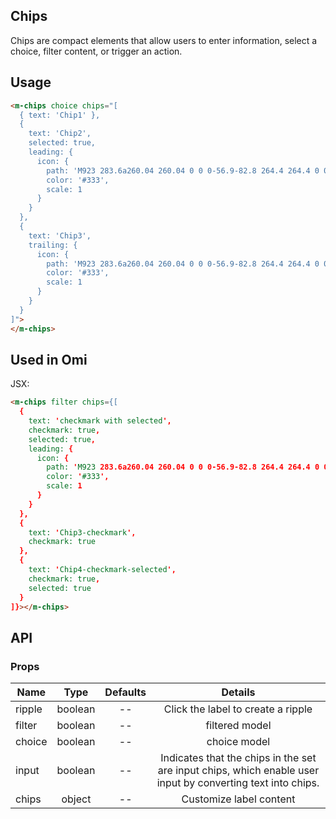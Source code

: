 ## Chips

Chips are compact elements that allow users to enter information, select a choice, filter content, or trigger an action.

## Usage

```html
<m-chips choice chips="[
  { text: 'Chip1' },
  {
    text: 'Chip2',
    selected: true,
    leading: {
      icon: {
        path: 'M923 283.6a260.04 260.04 0 0 0-56.9-82.8 264.4 264.4 0 0 0-84-55.5A265.34 265.34 0 0 0 679.7 125c-49.3 0-97.4 13.5-139.2 39-10 6.1-19.5 12.8-28.5 20.1-9-7.3-18.5-14-28.5-20.1-41.8-25.5-89.9-39-139.2-39-35.5 0-69.9 6.8-102.4 20.3-31.4 13-59.7 31.7-84 55.5a258.44 258.44 0 0 0-56.9 82.8c-13.9 32.3-21 66.6-21 101.9 0 33.3 6.8 68 20.3 103.3 11.3 29.5 27.5 60.1 48.2 91 32.8 48.9 77.9 99.9 133.9 151.6 92.8 85.7 184.7 144.9 188.6 147.3l23.7 15.2c10.5 6.7 24 6.7 34.5 0l23.7-15.2c3.9-2.5 95.7-61.6 188.6-147.3 56-51.7 101.1-102.7 133.9-151.6 20.7-30.9 37-61.5 48.2-91 13.5-35.3 20.3-70 20.3-103.3.1-35.3-7-69.6-20.9-101.9zM512 814.8S156 586.7 156 385.5C156 283.6 240.3 201 344.3 201c73.1 0 136.5 40.8 167.7 100.4C543.2 241.8 606.6 201 679.7 201c104 0 188.3 82.6 188.3 184.5 0 201.2-356 429.3-356 429.3z',
        color: '#333',
        scale: 1
      }
    }
  },
  {
    text: 'Chip3',
    trailing: {
      icon: {
        path: 'M923 283.6a260.04 260.04 0 0 0-56.9-82.8 264.4 264.4 0 0 0-84-55.5A265.34 265.34 0 0 0 679.7 125c-49.3 0-97.4 13.5-139.2 39-10 6.1-19.5 12.8-28.5 20.1-9-7.3-18.5-14-28.5-20.1-41.8-25.5-89.9-39-139.2-39-35.5 0-69.9 6.8-102.4 20.3-31.4 13-59.7 31.7-84 55.5a258.44 258.44 0 0 0-56.9 82.8c-13.9 32.3-21 66.6-21 101.9 0 33.3 6.8 68 20.3 103.3 11.3 29.5 27.5 60.1 48.2 91 32.8 48.9 77.9 99.9 133.9 151.6 92.8 85.7 184.7 144.9 188.6 147.3l23.7 15.2c10.5 6.7 24 6.7 34.5 0l23.7-15.2c3.9-2.5 95.7-61.6 188.6-147.3 56-51.7 101.1-102.7 133.9-151.6 20.7-30.9 37-61.5 48.2-91 13.5-35.3 20.3-70 20.3-103.3.1-35.3-7-69.6-20.9-101.9zM512 814.8S156 586.7 156 385.5C156 283.6 240.3 201 344.3 201c73.1 0 136.5 40.8 167.7 100.4C543.2 241.8 606.6 201 679.7 201c104 0 188.3 82.6 188.3 184.5 0 201.2-356 429.3-356 429.3z',
        color: '#333',
        scale: 1
      }
    }
  }
]">
</m-chips>
```

## Used in Omi

JSX:

```html
<m-chips filter chips={[
  {
    text: 'checkmark with selected',
    checkmark: true,
    selected: true,
    leading: {
      icon: {
        path: 'M923 283.6a260.04 260.04 0 0 0-56.9-82.8 264.4 264.4 0 0 0-84-55.5A265.34 265.34 0 0 0 679.7 125c-49.3 0-97.4 13.5-139.2 39-10 6.1-19.5 12.8-28.5 20.1-9-7.3-18.5-14-28.5-20.1-41.8-25.5-89.9-39-139.2-39-35.5 0-69.9 6.8-102.4 20.3-31.4 13-59.7 31.7-84 55.5a258.44 258.44 0 0 0-56.9 82.8c-13.9 32.3-21 66.6-21 101.9 0 33.3 6.8 68 20.3 103.3 11.3 29.5 27.5 60.1 48.2 91 32.8 48.9 77.9 99.9 133.9 151.6 92.8 85.7 184.7 144.9 188.6 147.3l23.7 15.2c10.5 6.7 24 6.7 34.5 0l23.7-15.2c3.9-2.5 95.7-61.6 188.6-147.3 56-51.7 101.1-102.7 133.9-151.6 20.7-30.9 37-61.5 48.2-91 13.5-35.3 20.3-70 20.3-103.3.1-35.3-7-69.6-20.9-101.9zM512 814.8S156 586.7 156 385.5C156 283.6 240.3 201 344.3 201c73.1 0 136.5 40.8 167.7 100.4C543.2 241.8 606.6 201 679.7 201c104 0 188.3 82.6 188.3 184.5 0 201.2-356 429.3-356 429.3z',
        color: '#333',
        scale: 1
      }
    }
  },
  {
    text: 'Chip3-checkmark',
    checkmark: true
  },
  {
    text: 'Chip4-checkmark-selected',
    checkmark: true,
    selected: true
  }
]}></m-chips>
```

## API

### Props

|  **Name**  | **Type**        | **Defaults**  | **Details**  |
| ------------- |:-------------:|:-----:|:-------------:|
| ripple | boolean | -- | Click the label to create a ripple |
| filter | boolean | -- | filtered model |
| choice | boolean | -- | choice model |
| input | boolean | -- |Indicates that the chips in the set are input chips, which enable user input by converting text into chips. |
| chips | object | -- | Customize label content |
